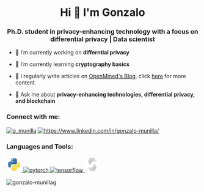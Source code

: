<h1 align="center">Hi 👋 I'm Gonzalo</h1>
<h3 align="center">Ph.D. student in privacy-enhancing technology with a focus on differential privacy | Data scientist</h3>

- 🔭 I’m currently working on **differntial privacy**

- 🌱 I’m currently learning **cryptography basics**

- 📝 I regularly write articles on [OpenMined's Blog](https://blog.openmined.org/author/gonzalo/), click [here](https://github.com/gonzalo-munillag/Blog) for more content. 

- 💬 Ask me about **privacy-enhancing technologies, differential privacy, and blockchain**

<h3 align="left">Connect with me:</h3>
<p align="left">
<a href="https://twitter.com/g_munilla" target="blank"><img align="center" src="https://duckduckgo.com/?t=ffab&q=twitter+icon+blue&iax=images&ia=images&iai=http%3A%2F%2Fwww.infolaw.co.uk%2Fnewsletter%2Fwp-content%2Fuploads%2F2016%2F07%2FTwitter_logo_blue-1024x833.png" alt="g_munilla" height="30" width="40" /></a>
<a href="https://linkedin.com/in/https://www.linkedin.com/in/gonzalo-munilla/" target="blank"><img align="center" src="https://cdn.jsdelivr.net/npm/simple-icons@3.0.1/icons/linkedin.svg" alt="https://www.linkedin.com/in/gonzalo-munilla/" height="30" width="40" /></a>
</p>

<h3 align="left">Languages and Tools:</h3>
<p align="left"> <a href="https://www.python.org" target="_blank"> <img src="https://raw.githubusercontent.com/devicons/devicon/master/icons/python/python-original.svg" alt="python" width="40" height="40"/> </a> <a href="https://pytorch.org/" target="_blank"> <img src="https://www.vectorlogo.zone/logos/pytorch/pytorch-icon.svg" alt="pytorch" width="40" height="40"/> </a> <a href="https://www.tensorflow.org" target="_blank"> <img src="https://www.vectorlogo.zone/logos/tensorflow/tensorflow-icon.svg" alt="tensorflow" width="40" height="40"/> 
<a href="https://docs.soliditylang.org/en/v0.8.3/" target="_blank"> <img src="https://github.com/vscode-icons/vscode-icons/blob/master/icons/file_type_solidity.svg" alt="solidity" width="40" height="40"/> </a> </p>

<p><img align="center" src="https://github-readme-stats.vercel.app/api/top-langs?username=gonzalo-munillag&show_icons=true&locale=en&layout=compact" alt="gonzalo-munillag" /></p>

